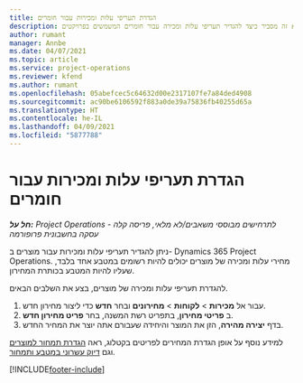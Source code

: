 ```yaml
---
title: הגדרת תעריפי עלות ומכירות עבור חומרים
description: נושא זה מסביר כיצד להגדיר תעריפי עלות ומכירה עבור חומרים המשמשים בפרויקטים.
author: rumant
manager: Annbe
ms.date: 04/07/2021
ms.topic: article
ms.service: project-operations
ms.reviewer: kfend
ms.author: rumant
ms.openlocfilehash: 05abefcec5c64632d00e2317107fe7a84ded4908
ms.sourcegitcommit: ac90be6106592f883a0de39a75836fb40255d65a
ms.translationtype: HT
ms.contentlocale: he-IL
ms.lasthandoff: 04/09/2021
ms.locfileid: "5877788"
---
```

# <a name="set-up-cost-and-sales-rates-for-materials"></a>הגדרת תעריפי עלות ומכירות עבור חומרים

_**חל על:** Project Operations לתרחישים מבוססי משאבים/לא מלאי, פריסה קלה - עסקה בחשבונית פרופורמה_

ניתן להגדיר תעריפי עלות ומכירות עבור מוצרים ב- Dynamics 365 Project Operations. מחירי עלות ומכירה של מוצרים יכולים להיות רשומים במטבע אחד בלבד, שעליו להיות המטבע בכותרת המחירון.

להגדרת תעריפי עלות ומכירה של מוצרים, בצע את השלבים הבאים. 

1. עבור אל **מכירות** > **לקוחות** > **מחירונים** ובחר **חדש** כדי ליצור מחירון חדש. 
2. ב **פריטי מחירון**, בתפריט רשת המשנה, בחר **פריט מחירון חדש**. 
3. בדף **יצירה מהירה**, הזן את המוצר והיחידה שעבורם אתה יוצר את המחיר החדש.

למידע נוסף על אופן הגדרת המחירים לפריטים בקטלוג, ראה [הגדרת תמחור למוצרים](https://docs.microsoft.com/dynamics365/sales-enterprise/create-price-lists-price-list-items-define-pricing-products) וגם [דיוק עשרוני במטבע ותמחור](https://docs.microsoft.com/dynamics365/sales-enterprise/decimal-precision-currency-pricing).

[!INCLUDE[footer-include](../includes/footer-banner.md)]
